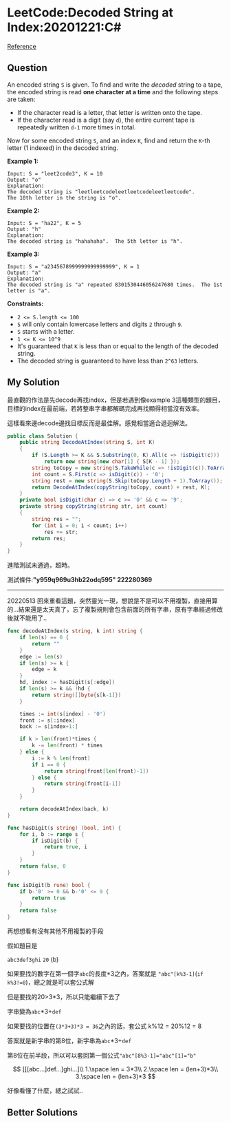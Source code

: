 # LeetCode:Decoded String at Index:20201221:C#

[Reference](https://leetcode.com/explore/challenge/card/december-leetcoding-challenge/571/week-3-december-15th-december-21st/3572/)



## Question

An encoded string `S` is given. To find and write the *decoded* string to a tape, the encoded string is read **one character at a time** and the following steps are taken:

- If the character read is a letter, that letter is written onto the tape.
- If the character read is a digit (say `d`), the entire current tape is repeatedly written `d-1` more times in total.

Now for some encoded string `S`, and an index `K`, find and return the `K`-th letter (1 indexed) in the decoded string.

 

**Example 1:**

```
Input: S = "leet2code3", K = 10
Output: "o"
Explanation: 
The decoded string is "leetleetcodeleetleetcodeleetleetcode".
The 10th letter in the string is "o".
```

**Example 2:**

```
Input: S = "ha22", K = 5
Output: "h"
Explanation: 
The decoded string is "hahahaha".  The 5th letter is "h".
```

**Example 3:**

```
Input: S = "a2345678999999999999999", K = 1
Output: "a"
Explanation: 
The decoded string is "a" repeated 8301530446056247680 times.  The 1st letter is "a".
```

 

**Constraints:**

- `2 <= S.length <= 100`
- `S` will only contain lowercase letters and digits `2` through `9`.
- `S` starts with a letter.
- `1 <= K <= 10^9`
- It's guaranteed that `K` is less than or equal to the length of the decoded string.
- The decoded string is guaranteed to have less than `2^63` letters.

## My Solution

最直觀的作法是先decode再找index，但是若遇到像example 3這種類型的題目，目標的index在最前端，若將整串字串都解碼完成再找顯得相當沒有效率。

這樣看來邊decode邊找目標反而是最佳解。感覺相當適合遞迴解法。

```C#
public class Solution {
    public string DecodeAtIndex(string S, int K)
    {
        if (S.Length >= K && S.Substring(0, K).All(c => !isDigit(c)))
            return new string(new char[1] { S[K - 1] });
        string toCopy = new string(S.TakeWhile(c => !isDigit(c)).ToArray());
        int count = S.First(c => isDigit(c)) - '0';
        string rest = new string(S.Skip(toCopy.Length + 1).ToArray());
        return DecodeAtIndex(copyString(toCopy, count) + rest, K);
    }
    private bool isDigit(char c) => c >= '0' && c <= '9';
    private string copyString(string str, int count)
    {
        string res = "";
        for (int i = 0; i < count; i++)
            res += str;
        return res;
    }
}
```

進階測試未通過，超時。

測試條件:**"y959q969u3hb22odq595" 222280369**



---

20220513 回來重看這題，突然靈光一現，想說是不是可以不用複製，直接用算的...結果還是太天真了，忘了複製規則會包含前面的所有字串，原有字串經過修改後就不能用了..

```go
func decodeAtIndex(s string, k int) string {
	if len(s) == 0 {
		return ""
	}
	edge := len(s)
	if len(s) >= k {
		edge = k
	}
	hd, index := hasDigit(s[:edge])
	if len(s) >= k && !hd {
		return string([]byte{s[k-1]})
	}

	times := int(s[index] - '0')
	front := s[:index]
	back := s[index+1:]

	if k > len(front)*times {
		k -= len(front) * times
	} else {
		i := k % len(front)
		if i == 0 {
			return string(front[len(front)-1])
		} else {
			return string(front[i-1])
		}
	}

	return decodeAtIndex(back, k)
}

func hasDigit(s string) (bool, int) {
	for i, b := range s {
		if isDigit(b) {
			return true, i
		}
	}
	return false, 0
}

func isDigit(b rune) bool {
	if b-'0' >= 0 && b-'0' <= 9 {
		return true
	}
	return false
}

```



再想想看有沒有其他不用複製的手段

假如題目是

`abc3def3ghi` `20` (b)

如果要找的數字在第一個字`abc`的長度*3之內，答案就是 `"abc"[k%3-1]`(`if k%3!=0`)，總之就是可以套公式解

但是要找的20>3*3，所以只能繼續下去了

字串變為`abc`*3+`def`

如果要找的位置在`(3*3+3)*3 = 36`之內的話，套公式 k%12 = 20%12 = 8

答案就是新字串的第8位，新字串為`abc`*3+`def`

第8位在前半段，所以可以套回第一個公式`"abc"[8%3-1]="abc"[1]="b"`


$$
[[[abc...]def...]ghi...]\\
1.\space len = 3*3\\
2.\space len = (len+3)*3\\
3.\space len = (len+3)*3
$$




好像看懂了什麼，總之試試..





## Better Solutions

